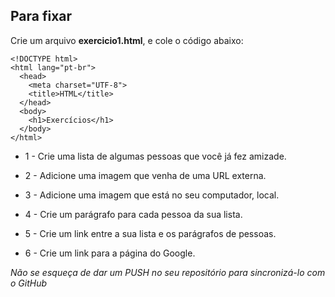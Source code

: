 ## Para fixar

Crie um arquivo **exercicio1.html**, e cole o código abaixo:
```
<!DOCTYPE html>
<html lang="pt-br">
  <head>
    <meta charset="UTF-8">
    <title>HTML</title>
  </head>
  <body>
    <h1>Exercícios</h1>
  </body>
</html>
````

* 1 - Crie uma lista de algumas pessoas que você já fez amizade.
* 2 - Adicione uma imagem que venha de uma URL externa.
* 3 - Adicione uma imagem que está no seu computador, local.

* 4 - Crie um parágrafo para cada pessoa da sua lista.
* 5 - Crie um link entre a sua lista e os parágrafos de pessoas.
* 6 - Crie um link para a página do Google.

*Não se esqueça de dar um PUSH no seu repositório para sincronizá-lo com o GitHub*